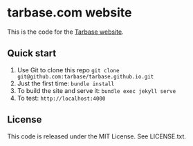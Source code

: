 # tarbase.com website

This is the code for the [Tarbase website](https://www.tarbase.com).

## Quick start

1. Use Git to clone this repo `git clone git@github.com:tarbase/tarbase.github.io.git`
2. Just the first time: `bundle install`
3. To build the site and serve it: `bundle exec jekyll serve`
4. To test: `http://localhost:4000`

## License

This code is released under the MIT License. See LICENSE.txt.

